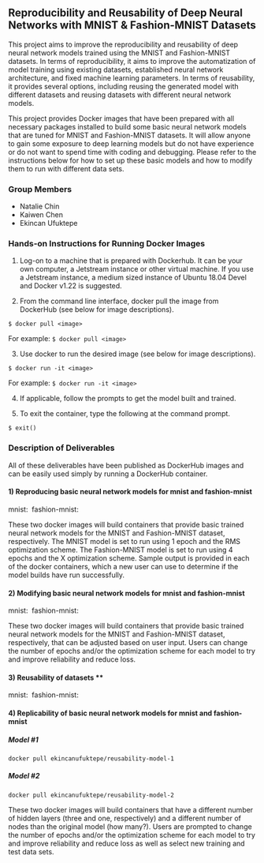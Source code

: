 ## Reproducibility and Reusability of Deep Neural Networks with MNIST & Fashion-MNIST Datasets

This project aims to improve the reproducibility and reusability of deep neural network models trained using the MNIST and Fashion-MNIST datasets. In terms of reproducibility, it aims to improve the automatization of model training using existing datasets, established neural network architecture, and fixed machine learning parameters. In terms of reusability, it provides several options, including reusing the generated model with different datasets and reusing datasets with different neural network models. 

This project provides Docker images that have been prepared with all necessary packages installed to build some basic neural network models that are tuned for MNIST and Fashion-MNIST datasets. It will allow anyone to gain some exposure to deep learning models but do not have experience or do not want to spend time with coding and debugging.  Please refer to the instructions below for how to set up these basic models and how to modify them to run with different data sets.

### Group Members
* Natalie Chin
* Kaiwen Chen
* Ekincan Ufuktepe

### Hands-on Instructions for Running Docker Images

1. Log-on to a machine that is prepared with Dockerhub.  It can be your own computer, a Jetstream instance or other virtual machine.  If you use a Jetstream instance, a medium sized instance of Ubuntu 18.04 Devel and Docker v1.22 is suggested.

2. From the command line interface, docker pull the image from DockerHub (see below for image descriptions).

 `$ docker pull <image>`
 
 For example:  `$ docker pull <image>`

3. Use docker to run the desired image (see below for image descriptions).

 `$ docker run -it <image>`
 
 For example:  `$ docker run -it <image>`

4. If applicable, follow the prompts to get the model built and trained.

5. To exit the container, type the following at the command prompt.

 `$ exit()`

### Description of Deliverables
 
All of these deliverables have been published as DockerHub images and can be easily used simply by running a DockerHub container. 
  
#### 1) Reproducing basic neural network models for mnist and fashion-mnist

mnist: <image>
fashion-mnist: <image>

These two docker images will build containers that provide basic trained neural network models for the MNIST and Fashion-MNIST dataset, respectively.  The MNIST model is set to run using 1 epoch and the RMS optimization scheme.  The Fashion-MNIST model is set to run using 4 epochs and the X optimization scheme.  Sample output is provided in each of the docker containers, which a new user can use to determine if the model builds have run successfully.

#### 2) Modifying basic neural network models for mnist and fashion-mnist 

mnist: <image>
fashion-mnist: <image>

These two docker images will build containers that provide basic trained neural network models for the MNIST and Fashion-MNIST dataset, respectively, that can be adjusted based on user input.  Users can change the number of epochs and/or the optimization scheme for each model to try and improve reliability and reduce loss.

#### 3) Reusability of datasets **

mnist: <image>
fashion-mnist: <image>
 
#### 4) Replicability of basic neural network models for mnist and fashion-mnist 

##### Model #1
`docker pull ekincanufuktepe/reusability-model-1`

##### Model #2
`docker pull ekincanufuktepe/reusability-model-2`

These two docker images will build containers that have a different number of hidden layers (three and one, respectively) and a different number of nodes than the original model (how many?).  Users are prompted to change the number of epochs and/or the optimization scheme for each model to try and improve reliability and reduce loss as well as select new training and test data sets.
